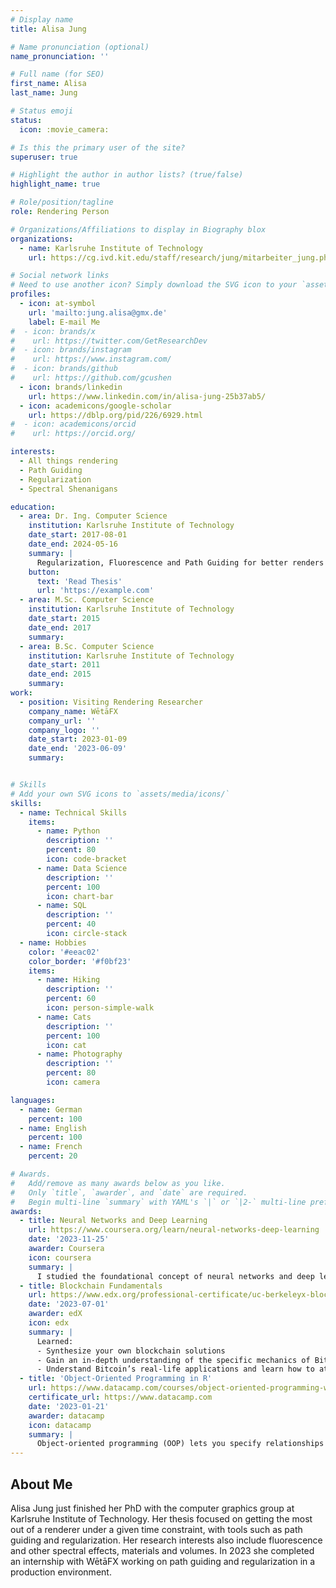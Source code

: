 ```yaml
---
# Display name
title: Alisa Jung

# Name pronunciation (optional)
name_pronunciation: ''

# Full name (for SEO)
first_name: Alisa
last_name: Jung

# Status emoji
status:
  icon: :movie_camera:

# Is this the primary user of the site?
superuser: true

# Highlight the author in author lists? (true/false)
highlight_name: true

# Role/position/tagline
role: Rendering Person

# Organizations/Affiliations to display in Biography blox
organizations:
  - name: Karlsruhe Institute of Technology
    url: https://cg.ivd.kit.edu/staff/research/jung/mitarbeiter_jung.php

# Social network links
# Need to use another icon? Simply download the SVG icon to your `assets/media/icons/` folder.
profiles:
  - icon: at-symbol
    url: 'mailto:jung.alisa@gmx.de'
    label: E-mail Me
#  - icon: brands/x
#    url: https://twitter.com/GetResearchDev
#  - icon: brands/instagram
#    url: https://www.instagram.com/
#  - icon: brands/github
#    url: https://github.com/gcushen
  - icon: brands/linkedin
    url: https://www.linkedin.com/in/alisa-jung-25b37ab5/
  - icon: academicons/google-scholar
    url: https://dblp.org/pid/226/6929.html
#  - icon: academicons/orcid
#    url: https://orcid.org/

interests:
  - All things rendering
  - Path Guiding
  - Regularization
  - Spectral Shenanigans

education:
  - area: Dr. Ing. Computer Science
    institution: Karlsruhe Institute of Technology
    date_start: 2017-08-01
    date_end: 2024-05-16
    summary: |
      Regularization, Fluorescence and Path Guiding for better renders in less time. Supervised by [Prof. Carsten Dachsbacher](https://cg.ivd.kit.edu/staff/prof/dachsbacher/mitarbeiter_dachsbacher.php). 
    button:
      text: 'Read Thesis'
      url: 'https://example.com'
  - area: M.Sc. Computer Science
    institution: Karlsruhe Institute of Technology
    date_start: 2015
    date_end: 2017
    summary: 
  - area: B.Sc. Computer Science
    institution: Karlsruhe Institute of Technology
    date_start: 2011
    date_end: 2015
    summary:
work:
  - position: Visiting Rendering Researcher
    company_name: WētāFX
    company_url: ''
    company_logo: ''
    date_start: 2023-01-09
    date_end: '2023-06-09'
    summary:


# Skills
# Add your own SVG icons to `assets/media/icons/`
skills:
  - name: Technical Skills
    items:
      - name: Python
        description: ''
        percent: 80
        icon: code-bracket
      - name: Data Science
        description: ''
        percent: 100
        icon: chart-bar
      - name: SQL
        description: ''
        percent: 40
        icon: circle-stack
  - name: Hobbies
    color: '#eeac02'
    color_border: '#f0bf23'
    items:
      - name: Hiking
        description: ''
        percent: 60
        icon: person-simple-walk
      - name: Cats
        description: ''
        percent: 100
        icon: cat
      - name: Photography
        description: ''
        percent: 80
        icon: camera

languages:
  - name: German
    percent: 100
  - name: English
    percent: 100
  - name: French
    percent: 20

# Awards.
#   Add/remove as many awards below as you like.
#   Only `title`, `awarder`, and `date` are required.
#   Begin multi-line `summary` with YAML's `|` or `|2-` multi-line prefix and indent 2 spaces below.
awards:
  - title: Neural Networks and Deep Learning
    url: https://www.coursera.org/learn/neural-networks-deep-learning
    date: '2023-11-25'
    awarder: Coursera
    icon: coursera
    summary: |
      I studied the foundational concept of neural networks and deep learning. By the end, I was familiar with the significant technological trends driving the rise of deep learning; build, train, and apply fully connected deep neural networks; implement efficient (vectorized) neural networks; identify key parameters in a neural network’s architecture; and apply deep learning to your own applications.
  - title: Blockchain Fundamentals
    url: https://www.edx.org/professional-certificate/uc-berkeleyx-blockchain-fundamentals
    date: '2023-07-01'
    awarder: edX
    icon: edx
    summary: |
      Learned:
      - Synthesize your own blockchain solutions
      - Gain an in-depth understanding of the specific mechanics of Bitcoin
      - Understand Bitcoin’s real-life applications and learn how to attack and destroy Bitcoin, Ethereum, smart contracts and Dapps, and alternatives to Bitcoin’s Proof-of-Work consensus algorithm
  - title: 'Object-Oriented Programming in R'
    url: https://www.datacamp.com/courses/object-oriented-programming-with-s3-and-r6-in-r
    certificate_url: https://www.datacamp.com
    date: '2023-01-21'
    awarder: datacamp
    icon: datacamp
    summary: |
      Object-oriented programming (OOP) lets you specify relationships between functions and the objects that they can act on, helping you manage complexity in your code. This is an intermediate level course, providing an introduction to OOP, using the S3 and R6 systems. S3 is a great day-to-day R programming tool that simplifies some of the functions that you write. R6 is especially useful for industry-specific analyses, working with web APIs, and building GUIs.
---
```


## About Me

Alisa Jung just finished her PhD with the computer graphics group at Karlsruhe Institute of Technology. Her thesis focused on getting the most out of a renderer under a given time constraint, with tools such as path guiding and regularization. Her research interests also include fluorescence and other spectral effects, materials and volumes. In 2023 she completed an internship with WētāFX working on path guiding and regularization in a production environment.